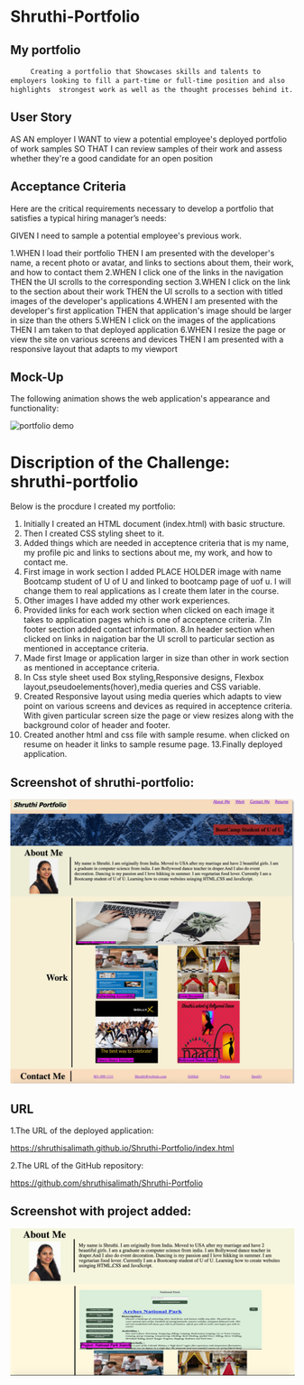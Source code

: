 # Shruthi-Portfolio
  

## My portfolio 
         Creating a portfolio that Showcases skills and talents to employers looking to fill a part-time or full-time position and also highlights  strongest work as well as the thought processes behind it.
  
  ## User Story

AS AN employer
I WANT to view a potential employee's deployed portfolio of work samples
SO THAT I can review samples of their work and assess whether they're a good candidate for an open position


## Acceptance Criteria
Here are the critical requirements necessary to develop a portfolio that satisfies a typical hiring manager’s needs:

GIVEN I need to sample a potential employee's previous work.

1.WHEN I load their portfolio
    THEN I am presented with the developer's name, a recent photo or avatar, and links to sections about them, their work, and how to contact them
2.WHEN I click one of the links in the navigation
    THEN the UI scrolls to the corresponding section
3.WHEN I click on the link to the section about their work
   THEN the UI scrolls to a section with titled images of the developer's applications
4.WHEN I am presented with the developer's first application
   THEN that application's image should be larger in size than the others
5.WHEN I click on the images of the applications
   THEN I am taken to that deployed application
6.WHEN I resize the page or view the site on various screens and devices
    THEN I am presented with a responsive layout that adapts to my viewport

## Mock-Up
The following animation shows the web application's appearance and functionality:

![portfolio demo](./assets/images/02-advanced-css-homework-demo.gif)

# Discription of the Challenge: shruthi-portfolio
Below is the procdure I created my portfolio:
1. Initially I created an HTML document (index.html) with basic structure.
2. Then I created CSS styling sheet to it.
3. Added things which are needed in acceptence criteria that is my name, my profile pic and links to sections about me, my work, and how to contact me.
4. First image in work section I added PLACE HOLDER image with name Bootcamp student of U of U and linked to bootcamp page of uof u.
I will change them to real applications as I create them later in the course.
5. Other images I have added my other work experiences.
6. Provided links for each work section when clicked on each image it takes to application pages which is one of acceptence criteria.
7.In footer section added contact information.
8.In header section when clicked on links in naigation bar the UI scroll to particular section as mentioned in acceptance criteria.
9. Made first Image or application larger in size than other in work section as mentioned in acceptance criteria.
10. In Css style sheet used Box styling,Responsive designs, Flexbox layout,pseudoelements(hover),media queries and CSS variable.
11. Created Responsive layout using media queries which adapts to view point on various screens and devices as required in acceptence criteria.
With given particular screen size the page or view resizes along with the background color of header and footer.
12. Created another html and css file with sample resume. when clicked on resume on header it links to sample resume page.
13.Finally deployed application.
 
## Screenshot of shruthi-portfolio:
![Shruthi-portfolio](./assets/images/IMG_9204.JPG)

## URL
1.The URL of the deployed application:

https://shruthisalimath.github.io/Shruthi-Portfolio/index.html

2.The URL of the GitHub repository:

https://github.com/shruthisalimath/Shruthi-Portfolio

## Screenshot with project added: 
![portfolio demo](./assets/images/Screen-Shot_with_project.png)


